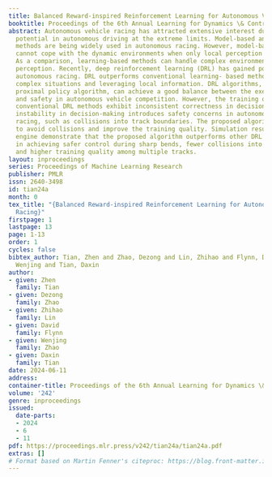 ```yaml
---
title: Balanced Reward-inspired Reinforcement Learning for Autonomous Vehicle Racing
booktitle: Proceedings of the 6th Annual Learning for Dynamics \& Control Conference
abstract: Autonomous vehicle racing has attracted extensive interest due to its great
  potential in autonomous driving at the extreme limits. Model-based and learning-based
  methods are being widely used in autonomous racing. However, model-based methods
  cannot cope with the dynamic environments when only local perception is available.
  As a comparison, learning-based methods can handle complex environments under local
  perception. Recently, deep reinforcement learning (DRL) has gained popularity in
  autonomous racing. DRL outperforms conventional learning- based methods by handling
  complex situations and leveraging local information. DRL algorithms, such as the
  proximal policy algorithm, can achieve a good balance between the execution time
  and safety in autonomous vehicle competition. However, the training outcomes of
  conventional DRL methods exhibit inconsistent correctness in decision-making. The
  instability in decision-making introduces safety concerns in autonomous vehicle
  racing, such as collisions into track boundaries. The proposed algorithm is capable
  to avoid collisions and improve the training quality. Simulation results on a physical
  engine demonstrate that the proposed algorithm outperforms other DRL algorithms
  in achieving safer control during sharp bends, fewer collisions into track boundaries,
  and higher training quality among multiple tracks.
layout: inproceedings
series: Proceedings of Machine Learning Research
publisher: PMLR
issn: 2640-3498
id: tian24a
month: 0
tex_title: "{Balanced Reward-inspired Reinforcement Learning for Autonomous Vehicle
  Racing}"
firstpage: 1
lastpage: 13
page: 1-13
order: 1
cycles: false
bibtex_author: Tian, Zhen and Zhao, Dezong and Lin, Zhihao and Flynn, David and Zhao,
  Wenjing and Tian, Daxin
author:
- given: Zhen
  family: Tian
- given: Dezong
  family: Zhao
- given: Zhihao
  family: Lin
- given: David
  family: Flynn
- given: Wenjing
  family: Zhao
- given: Daxin
  family: Tian
date: 2024-06-11
address:
container-title: Proceedings of the 6th Annual Learning for Dynamics \& Control Conference
volume: '242'
genre: inproceedings
issued:
  date-parts:
  - 2024
  - 6
  - 11
pdf: https://proceedings.mlr.press/v242/tian24a/tian24a.pdf
extras: []
# Format based on Martin Fenner's citeproc: https://blog.front-matter.io/posts/citeproc-yaml-for-bibliographies/
---
```

